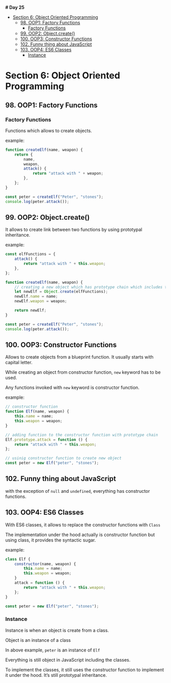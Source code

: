 **# Day 25**

- [Section 6: Object Oriented Programming](#section-6-object-oriented-programming)
  - [98. OOP1: Factory Functions](#98-oop1-factory-functions)
    - [Factory Functions](#factory-functions)
  - [99. OOP2: Object.create()](#99-oop2-objectcreate)
  - [100. OOP3: Constructor Functions](#100-oop3-constructor-functions)
  - [102. Funny thing about JavaScript](#102-funny-thing-about-javascript)
  - [103. OOP4: ES6 Classes](#103-oop4-es6-classes)
    - [Instance](#instance)

# Section 6: Object Oriented Programming

## 98. OOP1: Factory Functions

### Factory Functions

Functions which allows to create objects.

example:

```jsx
function createElf(name, weapon) {
	return {
		name,
		weapon,
		attack() {
			return "attack with " + weapon;
		},
	};
}

const peter = createElf("Peter", "stones");
console.log(peter.attack());
```

## 99. OOP2: Object.create()

It allows to create link between two functions by using prototypal inheritance.

example:

```jsx
const elfFunctions = {
	attack() {
		return "attack with " + this.weapon;
	},
};

function createElf(name, weapon) {
	// creating a new object which has prototype chain which includes the "elfFunctions" object
	let newElf = Object.create(elfFunctions);
	newElf.name = name;
	newElf.weapon = weapon;

	return newElf;
}

const peter = createElf("Peter", "stones");
console.log(peter.attack());
```

## 100. OOP3: Constructor Functions

Allows to create objects from a blueprint function. It usually starts with capital letter.

While creating an object from constructor function, `new` keyword has to be used.

Any functions invoked with `new` keyword is constructor function.

example:

```jsx
// constructor function
function Elf(name, weapon) {
	this.name = name;
	this.weapon = weapon;
}

// adding function to the constructor function with prototype chain
Elf.prototype.attack = function () {
	return "attack with " + this.weapon;
};

// usinig constructor function to create new object
const peter = new Elf("peter", "stones");
```

## 102. Funny thing about JavaScript

with the exception of `null` and `undefined`, everything has constructor functions.

## 103. OOP4: ES6 Classes

With ES6 classes, it allows to replace the constructor functions with `Class`

The implementation under the hood actually is constructor function but using class, it provides the syntactic sugar.

example:

```jsx
class Elf {
	constructor(name, weapon) {
		this.name = name;
		this.weapon = weapon;
	}
	attack = function () {
		return "attack with " + this.weapon;
	};
}

const peter = new Elf("peter", "stones");
```

### Instance

Instance is when an object is create from a class.

Object is an instance of a class

In above example, `peter` is an instance of `Elf`

Everything is still object in JavaScript including the classes.

To implement the classes, it still uses the constructor function to implement it under the hood. It’s still prototypal inheritance.
